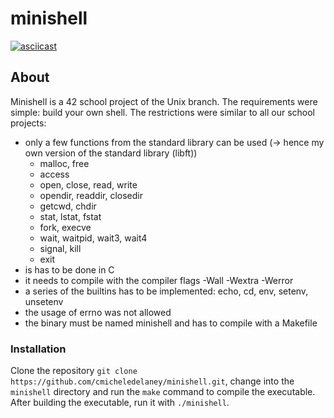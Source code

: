 # minishell 

[![asciicast](https://asciinema.org/a/zNuncJUbNNAWSPCFSMNVaFCPi.svg)](https://asciinema.org/a/zNuncJUbNNAWSPCFSMNVaFCPi)

## About
Minishell is a 42 school project of the Unix branch. The requirements were simple: build your own shell. The restrictions were similar to all our school projects:
 - only a few functions from the standard library can be used (-> hence my own version of the standard library (libft))
    - malloc, free
    - access
    - open, close, read, write
    - opendir, readdir, closedir
    - getcwd, chdir
    - stat, lstat, fstat
    - fork, execve
    - wait, waitpid, wait3, wait4
    - signal, kill
    - exit
 - is has to be done in C
 - it needs to compile with the compiler flags -Wall -Wextra -Werror
 - a series of the builtins has to be implemented: echo, cd, env, setenv, unsetenv
 - the usage of errno was not allowed
 - the binary must be named minishell and has to compile with a Makefile
 
 ### Installation
 Clone the repository 
    `git clone https://github.com/cmicheledelaney/minishell.git`,
 change into the `minishell` directory and
 run the `make` command to compile the executable.
 After building the executable, run it with
    `./minishell`.
